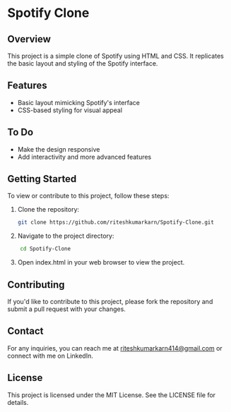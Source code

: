 # Spotify Clone

## Overview

This project is a simple clone of Spotify using HTML and CSS. It replicates the basic layout and styling of the Spotify interface.

## Features

- Basic layout mimicking Spotify's interface
- CSS-based styling for visual appeal

## To Do

- Make the design responsive
- Add interactivity and more advanced features

## Getting Started

To view or contribute to this project, follow these steps:

1. Clone the repository:
   ```bash
   git clone https://github.com/riteshkumarkarn/Spotify-Clone.git

2. Navigate to the project directory:

```bash
    cd Spotify-Clone
```

3. Open index.html in your web browser to view the project.

## Contributing
If you'd like to contribute to this project, please fork the repository and submit a pull request with your changes.

## Contact
For any inquiries, you can reach me at riteshkumarkarn414@gmail.com or connect with me on LinkedIn.

## License
This project is licensed under the MIT License. See the LICENSE file for details.